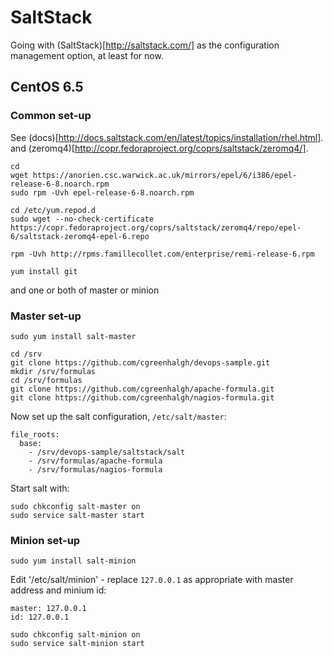 # SaltStack

Going with (SaltStack)[http://saltstack.com/] as the configuration management
option, at least for now.

## CentOS 6.5

### Common set-up

See (docs)[http://docs.saltstack.com/en/latest/topics/installation/rhel.html].
and (zeromq4)[http://copr.fedoraproject.org/coprs/saltstack/zeromq4/].

```
cd
wget https://anorien.csc.warwick.ac.uk/mirrors/epel/6/i386/epel-release-6-8.noarch.rpm
sudo rpm -Uvh epel-release-6-8.noarch.rpm

cd /etc/yum.repod.d
sudo wget --no-check-certificate https://copr.fedoraproject.org/coprs/saltstack/zeromq4/repo/epel-6/saltstack-zeromq4-epel-6.repo

rpm -Uvh http://rpms.famillecollet.com/enterprise/remi-release-6.rpm

yum install git
```
and one or both of master or minion

### Master set-up

```
sudo yum install salt-master

cd /srv
git clone https://github.com/cgreenhalgh/devops-sample.git
mkdir /srv/formulas
cd /srv/formulas
git clone https://github.com/cgreenhalgh/apache-formula.git
git clone https://github.com/cgreenhalgh/nagios-formula.git
```
Now set up the salt configuration, `/etc/salt/master`:
```
file_roots:
  base:
    - /srv/devops-sample/saltstack/salt
    - /srv/formulas/apache-formula
    - /srv/formulas/nagios-formula
```
Start salt with:
```
sudo chkconfig salt-master on
sudo service salt-master start

```

### Minion set-up

```
sudo yum install salt-minion
```
Edit '/etc/salt/minion' - replace `127.0.0.1` as appropriate with master
 address and minium id:
```
master: 127.0.0.1
id: 127.0.0.1
```
```
sudo chkconfig salt-minion on
sudo service salt-minion start
```
